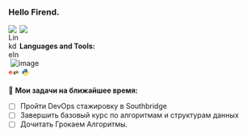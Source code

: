###  Hello Firend.

<img src="https://media.giphy.com/media/hvRJCLFzcasrR4ia7z/giphy.gif" width="25px">


<a href="https://www.linkedin.com/in/ivan-zakutnii-a43851203/">
  <img align="left" alt="LinkdeIn" width="22px" src="https://cdn.jsdelivr.net/npm/simple-icons@v3/icons/linkedin.svg" />
</a>
<a href="https://t.me/uz3rnam3">
  <img align="left" alt="" width="22px" src="https://cdn.jsdelivr.net/npm/simple-icons@v3/icons/telegram.svg" />
</a>


<img align="right" alt="image" width="500" src="https://preview.redd.it/uvajzq0ce6741.png?width=960&crop=smart&auto=webp&s=8b242cc931a3690a95dc64bb7ed65c142a56e236">

<br />

**Languages and Tools:**  

<code><img height="20" src="https://raw.githubusercontent.com/github/explore/80688e429a7d4ef2fca1e82350fe8e3517d3494d/topics/git/git.png"></code>
<code><img height="20" src="https://raw.githubusercontent.com/github/explore/80688e429a7d4ef2fca1e82350fe8e3517d3494d/topics/python/python.png"></code>


🚧 **Мои задачи на ближайшее время:**
<!-- TODO-IST:START -->
* [ ] Пройти DevOps стажировку в Southbridge
* [ ] Завершить базовый курс по алгоритмам и структурам данных 
* [ ] Дочитать Грокаем Алгоритмы.
<!-- TODO-IST:END -->
